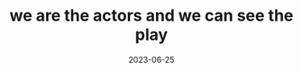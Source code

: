 ---
title: "we are the actors and we can see the play"
date: 2023-06-25
near:
  - we are the actors and this is the narrative
tags:
  - fragment
---